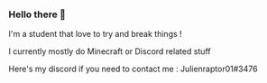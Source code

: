 ### Hello there 👋
I'm a student that love to try and break things !

I currently mostly do Minecraft or Discord related stuff

Here's my discord if you need to contact me : Julienraptor01#3476

<!--
**Julienraptor01/Julienraptor01** is a ✨ _special_ ✨ repository because its `README.md` (this file) appears on your GitHub profile.

Here are some ideas to get you started:

- 🔭 I’m currently working on ...
- 🌱 I’m currently learning ...
- 👯 I’m looking to collaborate on ...
- 🤔 I’m looking for help with ...
- 💬 Ask me about ...
- 📫 How to reach me: ...
- 😄 Pronouns: ...
- ⚡ Fun fact: ...
-->
